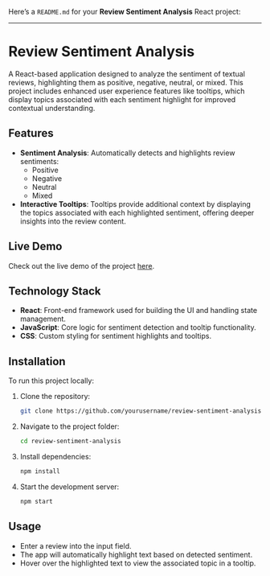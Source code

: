 Here’s a `README.md` for your **Review Sentiment Analysis** React project:

---

# Review Sentiment Analysis

A React-based application designed to analyze the sentiment of textual reviews, highlighting them as positive, negative, neutral, or mixed. This project includes enhanced user experience features like tooltips, which display topics associated with each sentiment highlight for improved contextual understanding.

## Features

- **Sentiment Analysis**: Automatically detects and highlights review sentiments:
  - Positive
  - Negative
  - Neutral
  - Mixed
- **Interactive Tooltips**: Tooltips provide additional context by displaying the topics associated with each highlighted sentiment, offering deeper insights into the review content.

## Live Demo

Check out the live demo of the project [here](https://codepen.io/Tushita-Gupta/pen/qBGVqYW).

## Technology Stack

- **React**: Front-end framework used for building the UI and handling state management.
- **JavaScript**: Core logic for sentiment detection and tooltip functionality.
- **CSS**: Custom styling for sentiment highlights and tooltips.

## Installation

To run this project locally:

1. Clone the repository:
    ```bash
    git clone https://github.com/yourusername/review-sentiment-analysis.git
    ```

2. Navigate to the project folder:
    ```bash
    cd review-sentiment-analysis
    ```

3. Install dependencies:
    ```bash
    npm install
    ```

4. Start the development server:
    ```bash
    npm start
    ```

## Usage

- Enter a review into the input field.
- The app will automatically highlight text based on detected sentiment.
- Hover over the highlighted text to view the associated topic in a tooltip.

